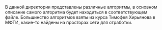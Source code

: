 В данной директории представлены различные алгоритмы, в основном описание самого алгоритма будет находиться в соответствующем файле.
Большинство алгоритмов взяты из курса Тимофея Хирьянова в МФТИ, какие-то найдены на просторах сети для отработки.

